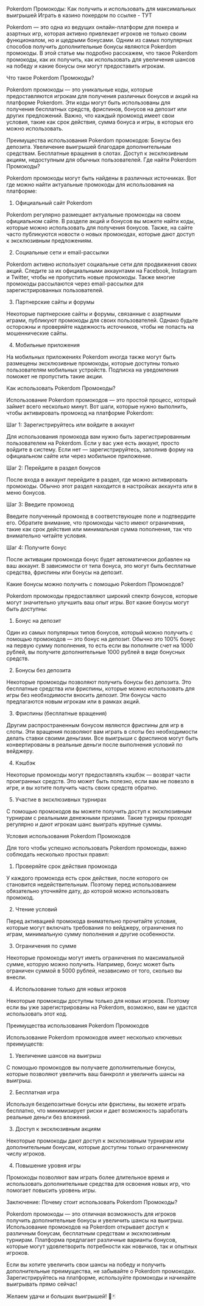 Pokerdom Промокоды: Как получить и использовать для максимальных выигрышей
Играть в казино покердом по ссылке - ТУТ

Pokerdom — это одна из ведущих онлайн-платформ для покера и азартных игр, которая активно привлекает игроков не только своим функционалом, но и щедрыми бонусами. Одним из самых популярных способов получить дополнительные бонусы являются Pokerdom промокоды. В этой статье мы подробно расскажем, что такое Pokerdom промокоды, как их получить, как использовать для увеличения шансов на победу и какие бонусы они могут предоставить игрокам.

Что такое Pokerdom Промокоды?

Pokerdom промокоды — это уникальные коды, которые предоставляются игрокам для получения различных бонусов и акций на платформе Pokerdom. Эти коды могут быть использованы для получения бесплатных средств, фриспинов, бонусов на депозит или других предложений. Важно, что каждый промокод имеет свои условия, такие как срок действия, сумма бонуса и игры, в которых его можно использовать.

Преимущества использования Pokerdom промокодов:
Бонусы без депозита.
Увеличение выигрышей благодаря дополнительным средствам.
Бесплатные вращения в слотах.
Доступ к эксклюзивным акциям, недоступным для обычных пользователей.
Где найти Pokerdom Промокоды?

Pokerdom промокоды могут быть найдены в различных источниках. Вот где можно найти актуальные промокоды для использования на платформе:

1. Официальный сайт Pokerdom

Pokerdom регулярно размещает актуальные промокоды на своем официальном сайте. В разделе акций и бонусов вы можете найти коды, которые можно использовать для получения бонусов. Также, на сайте часто публикуются новости о новых промокодах, которые дают доступ к эксклюзивным предложениям.

2. Социальные сети и email-рассылки

Pokerdom активно использует социальные сети для продвижения своих акций. Следите за их официальными аккаунтами на Facebook, Instagram и Twitter, чтобы не пропустить новые промокоды. Также многие промокоды рассылаются через email-рассылки для зарегистрированных пользователей.

3. Партнерские сайты и форумы

Некоторые партнерские сайты и форумы, связанные с азартными играми, публикуют промокоды для своих пользователей. Однако будьте осторожны и проверяйте надежность источников, чтобы не попасть на мошеннические сайты.

4. Мобильные приложения

На мобильных приложениях Pokerdom иногда также могут быть размещены эксклюзивные промокоды, которые доступны только пользователям мобильных устройств. Подписка на уведомления поможет не пропустить такие акции.

Как использовать Pokerdom Промокоды?

Использование Pokerdom промокодов — это простой процесс, который займет всего несколько минут. Вот шаги, которые нужно выполнить, чтобы активировать промокод на платформе Pokerdom:

Шаг 1: Зарегистрируйтесь или войдите в аккаунт

Для использования промокода вам нужно быть зарегистрированным пользователем на Pokerdom. Если у вас уже есть аккаунт, просто войдите в систему. Если нет — зарегистрируйтесь, заполнив форму на официальном сайте или через мобильное приложение.

Шаг 2: Перейдите в раздел бонусов

После входа в аккаунт перейдите в раздел, где можно активировать промокоды. Обычно этот раздел находится в настройках аккаунта или в меню бонусов.

Шаг 3: Введите промокод

Введите полученный промокод в соответствующее поле и подтвердите его. Обратите внимание, что промокоды часто имеют ограничения, такие как срок действия или минимальная сумма пополнения, так что внимательно читайте условия.

Шаг 4: Получите бонус

После активации промокода бонус будет автоматически добавлен на ваш аккаунт. В зависимости от типа бонуса, это могут быть бесплатные средства, фриспины или бонусы на депозит.

Какие бонусы можно получить с помощью Pokerdom Промокодов?

Pokerdom промокоды предоставляют широкий спектр бонусов, которые могут значительно улучшить ваш опыт игры. Вот какие бонусы могут быть доступны:

1. Бонус на депозит

Один из самых популярных типов бонусов, который можно получить с помощью промокодов — это бонус на депозит. Обычно это 100% бонус на первую сумму пополнения, то есть если вы пополните счет на 1000 рублей, вы получите дополнительные 1000 рублей в виде бонусных средств.

2. Бонусы без депозита

Некоторые промокоды позволяют получить бонусы без депозита. Это бесплатные средства или фриспины, которые можно использовать для игры без необходимости вносить депозит. Эти бонусы часто предлагаются новым игрокам или в рамках акций.

3. Фриспины (бесплатные вращения)

Другим распространенным бонусом являются фриспины для игр в слоты. Эти вращения позволяют вам играть в слоты без необходимости делать ставки своими деньгами. Все выигрыши с фриспинов могут быть конвертированы в реальные деньги после выполнения условий по вейджеру.

4. Кэшбэк

Некоторые промокоды могут предоставлять кэшбэк — возврат части проигранных средств. Это может быть полезно, если вам не повезло в игре, и вы хотите получить часть своих средств обратно.

5. Участие в эксклюзивных турнирах

С помощью промокодов вы можете получить доступ к эксклюзивным турнирам с реальными денежными призами. Такие турниры проходят регулярно и дают игрокам шанс выиграть крупные суммы.

Условия использования Pokerdom Промокодов

Для того чтобы успешно использовать Pokerdom промокоды, важно соблюдать несколько простых правил:

1. Проверяйте срок действия промокода

У каждого промокода есть срок действия, после которого он становится недействительным. Поэтому перед использованием обязательно уточняйте дату, до которой можно использовать промокод.

2. Чтение условий

Перед активацией промокода внимательно прочитайте условия, которые могут включать требования по вейджеру, ограничения по играм, минимальную сумму пополнения и другие особенности.

3. Ограничения по сумме

Некоторые промокоды могут иметь ограничения по максимальной сумме, которую можно получить. Например, бонус может быть ограничен суммой в 5000 рублей, независимо от того, сколько вы внесли.

4. Использование только для новых игроков

Некоторые промокоды доступны только для новых игроков. Поэтому если вы уже зарегистрированы на Pokerdom, возможно, вам не удастся использовать этот код.

Преимущества использования Pokerdom Промокодов

Использование Pokerdom промокодов имеет несколько ключевых преимуществ:

1. Увеличение шансов на выигрыш

С помощью промокодов вы получаете дополнительные бонусы, которые позволяют увеличить ваш банкролл и увеличить шансы на выигрыш.

2. Бесплатная игра

Используя бездепозитные бонусы или фриспины, вы можете играть бесплатно, что минимизирует риски и дает возможность заработать реальные деньги без вложений.

3. Доступ к эксклюзивным акциям

Некоторые промокоды дают доступ к эксклюзивным турнирам или дополнительным бонусам, которые доступны только ограниченному числу игроков.

4. Повышение уровня игры

Промокоды позволяют вам играть более длительное время и использовать дополнительные средства для освоения новых игр, что помогает повысить уровень игры.

Заключение: Почему стоит использовать Pokerdom Промокоды?

Pokerdom промокоды — это отличная возможность для игроков получить дополнительные бонусы и увеличить шансы на выигрыш. Использование промокодов на Pokerdom открывает доступ к различным бонусам, бесплатным средствам и эксклюзивным турнирам. Платформа предлагает различные варианты бонусов, которые могут удовлетворить потребности как новичков, так и опытных игроков.

Если вы хотите увеличить свои шансы на победу и получить дополнительные преимущества, не забывайте о Pokerdom промокодах. Зарегистрируйтесь на платформе, используйте промокоды и начинайте выигрывать прямо сейчас!

Желаем удачи и больших выигрышей! 🎰🃏




